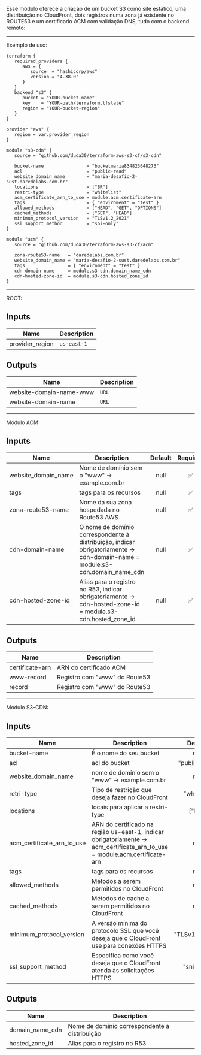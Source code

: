 

   Esse módulo oferece a criação de um bucket S3 como site estático, uma distribuição no CloudFront, dois registros numa zona já existente no ROUTE53 e um certificado ACM com validação DNS, tudo com o backend remoto:

   ---------------------------------------------------------------------------------------

Exemplo de uso:

```hcl
terraform {
   required_providers {
      aws = {
         source  = "hashicorp/aws"
         version = "4.38.0"
      }
   }
   backend "s3" {
      bucket = "YOUR-bucket-name"
      key    = "YOUR-path/terraform.tfstate"
      region = "YOUR-bucket-region"
   }
}

provider "aws" {
   region = var.provider_region
}

module "s3-cdn" {
   source = "github.com/duda30/terraform-aws-s3-cf/s3-cdn"

   bucket-name                = "bucketmaria834823648273"
   acl                        = "public-read"
   website_domain_name        = "maria-desafio-2-sust.daredelabs.com.br"
   locations                  = ["BR"]
   restri-type                = "whitelist"
   acm_certificate_arn_to_use = module.acm.certificate-arn
   tags                       = { "enviroment" = "test" }
   allowed_methods            = ["HEAD", "GET", "OPTIONS"]
   cached_methods             = ["GET", "HEAD"]
   minimum_protocol_version   = "TLSv1.2_2021"
   ssl_support_method         = "sni-only"
}

module "acm" {
   source = "github.com/duda30/terraform-aws-s3-cf/acm"

   zona-route53-name   = "daredelabs.com.br"
   website_domain_name = "maria-desafio-2-sust.daredelabs.com.br"
   tags                = { "enviroment" = "test" }
   cdn-domain-name     = module.s3-cdn.domain_name_cdn
   cdn-hosted-zone-id  = module.s3-cdn.hosted_zone_id
}
```

   ---------------------------------------------------------------------------------------

ROOT:

## Inputs

| Name | Description |
|------|-------------|
|provider_region|`us-east-1`|
   

## Outputs 

| Name | Description |
|------|-------------|
|website-domain-name-www|`URL`|
|website-domain-name|`URL`|

   ---------------------------------------------------------------------------------------

Módulo ACM:

## Inputs

| Name | Description | Default | Required |
|------|-------------|:-----:|:-----:|
|website_domain_name|Nome de domínio sem o "www" -> example.com.br|null| ✅ |
|tags|tags para os recursos|null| ✅ |
|zona-route53-name|Nome da sua zona hospedada no Route53 AWS| null| ✅ |
|cdn-domain-name|O nome de domínio correspondente à distribuição, indicar obrigatoriamente -> cdn-domain-name = module.s3-cdn.domain_name_cdn|null| ✅ |
|cdn-hosted-zone-id|Alias para o registro no R53, indicar obrigatoriamente -> cdn-hosted-zone-id  = module.s3-cdn.hosted_zone_id|null| ✅ |


## Outputs 

| Name | Description |
|------|-------------|
|certificate-arn|ARN do certificado ACM|
|www-record|Registro com "www" do Route53|
|record|Registro com "www" do Route53|

   ---------------------------------------------------------------------------------------

Módulo S3-CDN:

## Inputs

| Name | Description | Default | Required |
|------|-------------|:-----:|:-----:|
|bucket-name|É o nome do seu bucket |null| ✅ |
|acl| acl do bucket|"public-read"| ✅ |
|website_domain_name | nome de domínio sem o "www" -> example.com.br|null| ✅ |
|retri-type|Tipo de restrição que deseja fazer no CloudFront|"whitelist"| ✅ |
|locations|locais para aplicar a restri-type|["BR"]| ✅ |
|acm_certificate_arn_to_use|ARN do certificado na região us-east-1, indicar obrigatoriamente -> acm_certificate_arn_to_use = module.acm.certificate-arn|null| ✅ |
|tags|tags para os recursos|null|  |
|allowed_methods|Métodos a serem permitidos no CloudFront|null| ✅ |
|cached_methods|Métodos de cache a serem permitidos no CloudFront|null| ✅ |
|minimum_protocol_version|A versão mínima do protocolo SSL que você deseja que o CloudFront use para conexões HTTPS|  "TLSv1.2_2021"| ✅ |
|ssl_support_method|Especifica como você deseja que o CloudFront atenda às solicitações HTTPS|"sni-only"| ✅ |

## Outputs 

| Name | Description |
|------|-------------|
|domain_name_cdn|Nome de domínio correspondente à distribuição|
|hosted_zone_id|Alias para o registro no R53|
